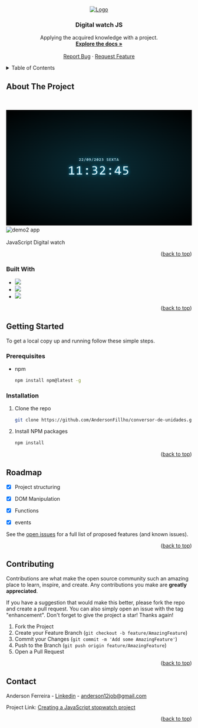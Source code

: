 <a name="readme-top"></a>







<br />
<div align="center">
  <a href="https://github.com/AndersonFillho/conversor-de-unidades">
    <img src="img/logo1.png" alt="Logo" height="350">
  </a>

  <h3 align="center">Digital watch JS</h3>

  <p align="center">
    Applying the acquired knowledge with a project.
    <br />
    <a href="https://github.com/AndersonFillho/conversor-de-unidades"><strong>Explore the docs »</strong></a>
    <br />
    <br />
    <a href="https://github.com/AndersonFillho/conversor-de-unidades/issues">Report Bug</a>
    ·
    <a href="https://github.com/AndersonFillho/conversor-de-unidades/pulls">Request Feature</a>
  </p>
</div>



<details>
  <summary>Table of Contents</summary>
  <ol>
    <li>
      <a href="#about-the-project">About The Project</a>
      <ul>
        <li><a href="#built-with">Built With</a></li>
      </ul>
    </li>
    <li>
      <a href="#getting-started">Getting Started</a>
      <ul>
        <li><a href="#prerequisites">Pre requisites</a></li>
        <li><a href="#installation">Installation</a></li>
      </ul>
    </li>
    <li><a href="#usage">Usage</a></li>
    <li><a href="#roadmap">Roadmap</a></li>
    <li><a href="#contributing">Contributing</a></li>
    <li><a href="#license">License</a></li>
    <li><a href="#contact">Contact</a></li>
  </ol>
</details>



## About The Project

<br />
<br />
    <img src="img/demo.png" alt="demo1 app">
    <img src="img/demo1.png" alt="demo2 app">
</a>
<br />
<br />
JavaScript Digital watch

<p align="right">(<a href="#readme-top">back to top</a>)</p>



### Built With

* <img src="https://img.shields.io/badge/HTML5-E34F26?style=for-the-badge&logo=html5&logoColor=white"/>
* <img src="https://img.shields.io/badge/CSS3-1572B6?style=for-the-badge&logo=css3&logoColor=white"/>
* <img src="https://img.shields.io/badge/JavaScript-323330?style=for-the-badge&logo=javascript&logoColor=F7DF1E"/>

<p align="right">(<a href="#readme-top">back to top</a>)</p>



<!-- GETTING STARTED -->
## Getting Started

To get a local copy up and running follow these simple steps.

### Prerequisites

* npm
  ```sh
  npm install npm@latest -g
  ```

### Installation

1. Clone the repo
   ```sh
   git clone https://github.com/AndersonFillho/conversor-de-unidades.git
   ```
2. Install NPM packages
   ```sh
   npm install
   ```

<p align="right">(<a href="#readme-top">back to top</a>)</p>



## Roadmap

- [x] Project structuring
- [x] DOM Manipulation
- [x] Functions
- [x] events
     

See the [open issues](https://github.com/AndersonFillho/conversor-de-unidades/blob/master/README.md) for a full list of proposed features (and known issues).

<p align="right">(<a href="#readme-top">back to top</a>)</p>



<!-- CONTRIBUTING -->
## Contributing

Contributions are what make the open source community such an amazing place to learn, inspire, and create. Any contributions you make are **greatly appreciated**.

If you have a suggestion that would make this better, please fork the repo and create a pull request. You can also simply open an issue with the tag "enhancement".
Don't forget to give the project a star! Thanks again!

1. Fork the Project
2. Create your Feature Branch (`git checkout -b feature/AmazingFeature`)
3. Commit your Changes (`git commit -m 'Add some AmazingFeature'`)
4. Push to the Branch (`git push origin feature/AmazingFeature`)
5. Open a Pull Request

<p align="right">(<a href="#readme-top">back to top</a>)</p>



## Contact

Anderson Ferreira - [Linkedin](https://www.linkedin.com/in/anderson-ferreira-35349018b/) - anderson12job@gmail.com

Project Link: [Creating a JavaScript stopwatch project](https://github.com/AndersonFillho/conversor-de-unidades)

<p align="right">(<a href="#readme-top">back to top</a>)</p>
